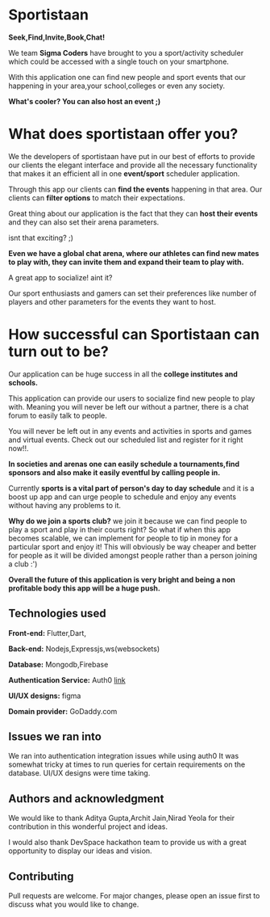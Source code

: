 # Sportistaan
**Seek,Find,Invite,Book,Chat!**

We team **Sigma Coders** have brought to you a sport/activity scheduler which could be accessed with a single touch on your smartphone.

With this application one can find new people and sport events that our happening in your area,your school,colleges or even any society.

**What's cooler? You can also host an event ;)**

# What does sportistaan offer you?
We the developers of sportistaan have put in our best of efforts to provide our clients the elegant interface and provide all the necessary functionality that makes it an efficient all in one **event/sport** scheduler application.

Through this app our clients can **find the events** happening in that area. Our clients can **filter options** to match their expectations.

Great thing about our application is the fact that they can **host their events** and they can also set their arena parameters.

isnt that exciting? ;)

**Even we have a global chat arena, where our athletes can find new mates to play with, they can invite them and expand their team to play with.**

A great app to socialize! aint it?

Our sport enthusiasts and gamers can set their preferences like number of players and other parameters for the events they want to host.



# How successful can Sportistaan can turn out to be?

Our application can be huge success in all the **college institutes and schools.**

This application can provide our users to socialize find new people to play with. Meaning you will never be left our without a partner, there is a chat forum to easily talk to people.

You will never be left out in any events and activities in sports and games and virtual events. Check out our scheduled list and register for it right now!!.

**In societies and arenas one can easily schedule a tournaments,find sponsors and also make it easily eventful by calling people in.**  

Currently **sports is a vital part of person's day to day schedule** and it is a boost up app and can urge people to schedule and enjoy any events without having any problems to it.

**Why do we join a sports club?** we join it because we can find people to play a sport and play in their courts right? So what if when this app becomes scalable, we can implement for people to tip in money for a particular sport and enjoy it!
This will obviously be way cheaper and better for people as it will be divided amongst people rather than a person joining a club :')


**Overall the future of this application is very bright and being a non profitable body this app will be a huge push.**

## Technologies used
**Front-end:** Flutter,Dart,

**Back-end:** Nodejs,Expressjs,ws(websockets)

**Database:** Mongodb,Firebase

**Authentication Service:** Auth0
[link](https://auth0.com/blog/flutter-authentication-authorization-with-auth0-part-1-adding-authentication-to-an-app/)

**UI/UX designs:** figma

**Domain provider:** GoDaddy.com
## Issues we ran into
We ran into authentication integration issues while using auth0
It was somewhat tricky at times to run queries for certain requirements on the database.
UI/UX designs were time taking.

## Authors and acknowledgment
We would like to thank Aditya Gupta,Archit Jain,Nirad Yeola for their contribution in this wonderful project and ideas.

I would also thank DevSpace hackathon team to provide us with a great opportunity to display our ideas and vision.
## Contributing
Pull requests are welcome. For major changes, please open an issue first to discuss what you would like to change.

